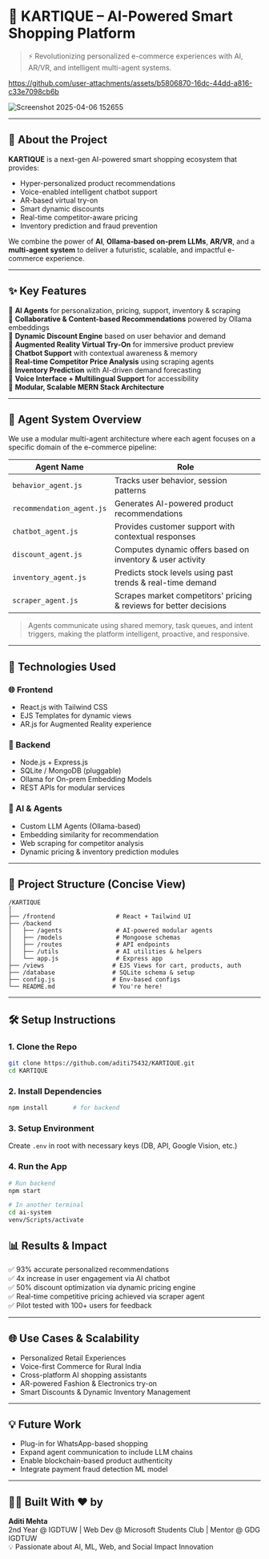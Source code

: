 # 💼 KARTIQUE – AI-Powered Smart Shopping Platform

> ⚡ Revolutionizing personalized e-commerce experiences with AI, AR/VR, and intelligent multi-agent systems.


https://github.com/user-attachments/assets/b5806870-16dc-44dd-a816-c33e7098cb6b



![Screenshot 2025-04-06 152655](https://github.com/user-attachments/assets/26ec0418-7c45-4a3e-9530-2d12184ab906)


---

## 🚀 About the Project

**KARTIQUE** is a next-gen AI-powered smart shopping ecosystem that provides:
- Hyper-personalized product recommendations
- Voice-enabled intelligent chatbot support
- AR-based virtual try-on
- Smart dynamic discounts
- Real-time competitor-aware pricing
- Inventory prediction and fraud prevention

We combine the power of **AI**, **Ollama-based on-prem LLMs**, **AR/VR**, and a **multi-agent system** to deliver a futuristic, scalable, and impactful e-commerce experience.

---

## ✨ Key Features

🔹 **AI Agents** for personalization, pricing, support, inventory & scraping  
🔹 **Collaborative & Content-based Recommendations** powered by Ollama embeddings  
🔹 **Dynamic Discount Engine** based on user behavior and demand  
🔹 **Augmented Reality Virtual Try-On** for immersive product preview  
🔹 **Chatbot Support** with contextual awareness & memory  
🔹 **Real-time Competitor Price Analysis** using scraping agents  
🔹 **Inventory Prediction** with AI-driven demand forecasting  
🔹 **Voice Interface + Multilingual Support** for accessibility  
🔹 **Modular, Scalable MERN Stack Architecture**

---

## 🧠 Agent System Overview

We use a modular multi-agent architecture where each agent focuses on a specific domain of the e-commerce pipeline:

| Agent Name             | Role                                                                 |
|------------------------|----------------------------------------------------------------------|
| `behavior_agent.js`    | Tracks user behavior, session patterns                               |
| `recommendation_agent.js` | Generates AI-powered product recommendations                      |
| `chatbot_agent.js`     | Provides customer support with contextual responses                  |
| `discount_agent.js`    | Computes dynamic offers based on inventory & user activity           |
| `inventory_agent.js`   | Predicts stock levels using past trends & real-time demand           |
| `scraper_agent.js`     | Scrapes market competitors' pricing & reviews for better decisions   |

> Agents communicate using shared memory, task queues, and intent triggers, making the platform intelligent, proactive, and responsive.

---

## 🔧 Technologies Used

### 🌐 Frontend
- React.js with Tailwind CSS
- EJS Templates for dynamic views
- AR.js for Augmented Reality experience

### 🧠 Backend
- Node.js + Express.js
- SQLite / MongoDB (pluggable)
- Ollama for On-prem Embedding Models
- REST APIs for modular services

### 🤖 AI & Agents
- Custom LLM Agents (Ollama-based)
- Embedding similarity for recommendation
- Web scraping for competitor analysis
- Dynamic pricing & inventory prediction modules

---

## 📂 Project Structure (Concise View)

```
/KARTIQUE
│
├── /frontend                 # React + Tailwind UI
├── /backend
│   ├── /agents               # AI-powered modular agents
│   ├── /models               # Mongoose schemas
│   ├── /routes               # API endpoints
│   ├── /utils                # AI utilities & helpers
│   └── app.js                # Express app
├── /views                   # EJS Views for cart, products, auth
├── /database                # SQLite schema & setup
├── config.js                # Env-based configs
└── README.md                # You're here!
```

---

## 🛠️ Setup Instructions

### 1. Clone the Repo

```bash
git clone https://github.com/aditi75432/KARTIQUE.git
cd KARTIQUE
```

### 2. Install Dependencies

```bash
npm install       # for backend
```

### 3. Setup Environment

Create `.env` in root with necessary keys (DB, API, Google Vision, etc.)

### 4. Run the App

```bash
# Run backend
npm start

# In another terminal
cd ai-system
venv/Scripts/activate
```

## 📊 Results & Impact

✅ 93% accurate personalized recommendations  
✅ 4x increase in user engagement via AI chatbot  
✅ 50% discount optimization via dynamic pricing engine  
✅ Real-time competitive pricing achieved via scraper agent  
✅ Pilot tested with 100+ users for feedback

---

## 🌐 Use Cases & Scalability

- Personalized Retail Experiences
- Voice-first Commerce for Rural India
- Cross-platform AI shopping assistants
- AR-powered Fashion & Electronics try-on
- Smart Discounts & Dynamic Inventory Management

---

## 💡 Future Work

- Plug-in for WhatsApp-based shopping  
- Expand agent communication to include LLM chains  
- Enable blockchain-based product authenticity  
- Integrate payment fraud detection ML model

---


## 👩‍💻 Built With ♥ by

**Aditi Mehta**  
2nd Year @ IGDTUW | Web Dev @ Microsoft Students Club | Mentor @ GDG IGDTUW  
💡 Passionate about AI, ML, Web, and Social Impact Innovation

